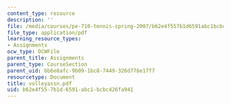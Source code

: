 ```yaml
---
content_type: resource
description: ''
file: /media/courses/pe-710-tennis-spring-2007/b62e4f557b1d6591abc1bcbc426fa941_volleyassn.pdf
file_type: application/pdf
learning_resource_types:
- Assignments
ocw_type: OCWFile
parent_title: Assignments
parent_type: CourseSection
parent_uid: bb6e8afc-9b09-1bc8-7449-326d776e17f7
resourcetype: Document
title: volleyassn.pdf
uid: b62e4f55-7b1d-6591-abc1-bcbc426fa941
---
```

